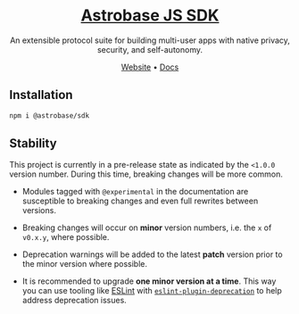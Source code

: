 <div align=center>

# [Astrobase JS SDK](https://astrobase.me/docs/)

An extensible protocol suite for building multi-user apps with native privacy, security, and self-autonomy.

[Website](https://astrobase.me) • [Docs](https://astrobase.me/sdk/docs/)

</div>

## Installation

```sh
npm i @astrobase/sdk
```

## Stability

This project is currently in a pre-release state as indicated by the `<1.0.0` version number. During this time, breaking changes will be more common.

- Modules tagged with `@experimental` in the documentation are susceptible to breaking changes and even full rewrites between versions.

- Breaking changes will occur on **minor** version numbers, i.e. the `x` of `v0.x.y`, where possible.

- Deprecation warnings will be added to the latest **patch** version prior to the minor version where possible.

- It is recommended to upgrade **one minor version at a time**. This way you can use tooling like [ESLint](https://eslint.org) with [`eslint-plugin-deprecation`](https://www.npmjs.com/package/eslint-plugin-deprecation) to help address deprecation issues.
